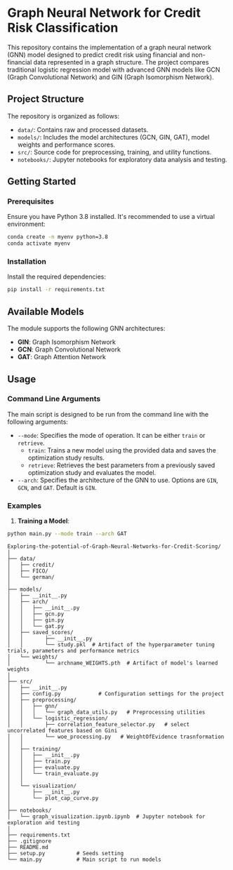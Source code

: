 # Graph Neural Network for Credit Risk Classification

This repository contains the implementation of a graph neural network (GNN) model designed to predict credit risk using financial and non-financial data represented in a graph structure. The project compares traditional logistic regression model with advanced GNN models like GCN (Graph Convolutional Network) and GIN (Graph Isomorphism Network).

## Project Structure

The repository is organized as follows:

- `data/`: Contains raw and processed datasets.
- `models/`: Includes the model architectures (GCN, GIN, GAT), model weights and performance scores.
- `src/`: Source code for preprocessing, training, and utility functions.
- `notebooks/`: Jupyter notebooks for exploratory data analysis and testing.

## Getting Started

### Prerequisites

Ensure you have Python 3.8 installed. It's recommended to use a virtual environment:

```bash
conda create -n myenv python=3.8
conda activate myenv
```

### Installation
Install the required dependencies:

```bash
pip install -r requirements.txt
```
## Available Models

The module supports the following GNN architectures:
- **GIN**: Graph Isomorphism Network
- **GCN**: Graph Convolutional Network
- **GAT**: Graph Attention Network

## Usage

### Command Line Arguments

The main script is designed to be run from the command line with the following arguments:

- `--mode`: Specifies the mode of operation. It can be either `train` or `retrieve`.
  - `train`: Trains a new model using the provided data and saves the optimization study results.
  - `retrieve`: Retrieves the best parameters from a previously saved optimization study and evaluates the model.
- `--arch`: Specifies the architecture of the GNN to use. Options are `GIN`, `GCN`, and `GAT`. Default is `GIN`.

### Examples

1. **Training a Model**:
```bash
python main.py --mode train --arch GAT
```
  

```
Exploring-the-potential-of-Graph-Neural-Networks-for-Credit-Scoring/
│
├── data/
│   ├── credit/
│   ├── FICO/
│   └── german/
│
├── models/
│   ├── __init__.py
│   ├── arch/
│   │   ├── __init__.py
│   │   ├── gcn.py
│   │   ├── gin.py
│   │   └── gat.py           
│   ├── saved_scores/
│   │       ├── __init__.py
│   │       └── study.pkl  # Artifact of the hyperparameter tuning trials, parameters and performance metrics
│   └── weights/
│           └── archname_WEIGHTS.pth  # Artifact of model's learned weights 
│
├── src/
│   ├── __init__.py
│   ├── config.py            # Configuration settings for the project
│   ├── preprocessing/
│   │   ├── gnn/
│   │   │   └── graph_data_utils.py   # Preprocessing utilities
│   │   └── logistic_regression/
│   │       ├── correlation_feature_selector.py   # select uncorrelated features based on Gini
│   │       └── woe_processing.py   # WeightOfEvidence trasnformation
│   │
│   ├── training/
│   │   ├── __init__.py
│   │   ├── train.py
│   │   ├── evaluate.py
│   │   └── train_evaluate.py
│   │
│   └── visualization/
│       ├── __init__.py
│       └── plot_cap_curve.py
│
├── notebooks/
│   └── graph_visualization.ipynb.ipynb  # Jupyter notebook for exploration and testing
│
├── requirements.txt
├── .gitignore
├── README.md
├── setup.py          # Seeds setting
└── main.py           # Main script to run models
```
